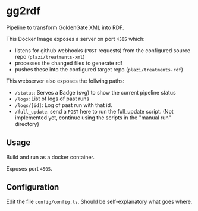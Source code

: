 # gg2rdf

Pipeline to transform GoldenGate XML into RDF.

This Docker Image exposes a server on port `4505` which:

- listens for github webhooks (`POST` requests) from the configured source repo
  (`plazi/treatments-xml`)
- processes the changed files to generate rdf
- pushes these into the configured target repo (`plazi/treatments-rdf`)

This webserver also exposes the follwing paths:

- `/status`: Serves a Badge (svg) to show the current pipeline status
- `/logs`: List of logs of past runs
- `/logs/[id]`: Log of past run with that id.
- `/full_update`: send a `POST` here to run the full_update script. (Not
  implemented yet, continue using the scripts in the "manual run" directory)

## Usage

Build and run as a docker container.

Exposes port `4505`.

## Configuration

Edit the file `config/config.ts`. Should be self-explanatory what goes where.
